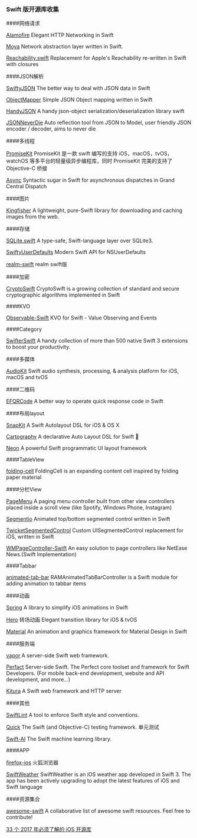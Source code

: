 ### Swift 版开源库收集

####网络请求

[Alamofire](https://github.com/Alamofire/Alamofire.git)	Elegant HTTP Networking in Swift

[Moya](https://github.com/Moya/Moya.git)	Network abstraction layer written in Swift.

[Reachability.swift](https://github.com/ashleymills/Reachability.swift.git) Replacement for Apple's Reachability re-written in Swift with closures

####JSON解析

[SwiftyJSON](https://github.com/SwiftyJSON/SwiftyJSON.git) The better way to deal with JSON data in Swift

[ObjectMapper](https://github.com/Hearst-DD/ObjectMapper.git)	Simple JSON Object mapping written in Swift

[HandyJSON](https://github.com/alibaba/HandyJSON.git) A handy json-object serialization/deserialization library
swift

[JSONNeverDie](https://github.com/johnlui/JSONNeverDie.git) Auto reflection tool from JSON to Model, user friendly JSON encoder / decoder, aims to never die

####多线程

[PromiseKit](https://github.com/mxcl/PromiseKit.git) PromiseKit 是一款 swift 编写的支持 iOS，macOS，tvOS，watchOS 等多平台的轻量级异步编程库，同时 PromiseKit 完美的支持了 Objective-C 桥接

[Async](https://github.com/duemunk/Async.git) Syntactic sugar in Swift for asynchronous dispatches in Grand Central Dispatch

####图片

[Kingfisher](https://github.com/onevcat/Kingfisher.git) A lightweight, pure-Swift library for downloading and caching images from the web.

####存储 

[SQLite.swift](https://github.com/stephencelis/SQLite.swift.git)	A type-safe, Swift-language layer over SQLite3.

[SwiftyUserDefaults](https://github.com/radex/SwiftyUserDefaults.git) Modern Swift API for NSUserDefaults

[realm-swift](https://realm.io/docs/swift/latest/) realm swift版

####加密

[CryptoSwift](https://github.com/krzyzanowskim/CryptoSwift.git) CryptoSwift is a growing collection of standard and secure cryptographic algorithms implemented in Swift

####KVO

[Observable-Swift](https://github.com/slazyk/Observable-Swift.git) KVO for Swift - Value Observing and Events


####Category 

[SwifterSwift](https://github.com/SwifterSwift/SwifterSwift.git) A handy collection of more than 500 native Swift 3 extensions to boost your productivity.

####多媒体

[AudioKit](https://github.com/audiokit/AudioKit.git) Swift audio synthesis, processing, & analysis platform for iOS, macOS and tvOS 

####二维码

[EFQRCode](https://github.com/EyreFree/EFQRCode.git) A better way to operate quick response code in Swift

####布局layout

[SnapKit](https://github.com/SnapKit/SnapKit) A Swift Autolayout DSL for iOS & OS X 

[Cartography](https://github.com/robb/Cartography.git) A declarative Auto Layout DSL for Swift 📱

[Neon](https://github.com/mamaral/Neon.git) A powerful Swift programmatic UI layout framework

####TableView

[folding-cell](https://github.com/Ramotion/folding-cell.git) FoldingCell is an expanding content cell inspired by folding paper material

####分栏View

[PageMenu](https://github.com/PageMenu/PageMenu.git) A paging menu controller built from other view controllers placed inside a scroll view (like Spotify, Windows Phone, Instagram)

[Segmentio](https://github.com/Yalantis/Segmentio.git) Animated top/bottom segmented control written in Swift

[TwicketSegmentedControl](https://github.com/twicketapp/TwicketSegmentedControl.git) Custom UISegmentedControl replacement for iOS, written in Swift

[WMPageController-Swift](https://github.com/wangmchn/WMPageController-Swift.git) An easy solution to page controllers like NetEase News.(Swift Implementation)

####Tabbar

[animated-tab-bar](https://github.com/Ramotion/animated-tab-bar.git) RAMAnimatedTabBarController is a Swift module for adding animation to tabbar items

####动画

[Spring](https://github.com/MengTo/Spring.git) A library to simplify iOS animations in Swift

[Hero](https://github.com/lkzhao/Hero.git) 转场动画 Elegant transition library for iOS & tvOS

[Material](https://github.com/CosmicMind/Material.git) An animation and graphics framework for Material Design in Swift

####服务端

[vapor](https://github.com/vapor/vapor.git) A server-side Swift web framework.

[Perfact](https://github.com/PerfectlySoft/Perfect.git) Server-side Swift. The Perfect core toolset and framework for Swift Developers. (For mobile back-end development, website and API development, and more…) 

[Kitura](https://github.com/IBM-Swift/Kitura.git) A Swift web framework and HTTP server

####其他

[SwiftLint](https://github.com/realm/SwiftLint.git) A tool to enforce Swift style and conventions.

[Quick](https://github.com/Quick/Quick.git) The Swift (and Objective-C) testing framework. 单元测试

[Swift-AI](https://github.com/Swift-AI/Swift-AI.git) The Swift machine learning library.

####APP

[firefox-ios](https://github.com/mozilla-mobile/firefox-ios.git) 火狐浏览器

[SwiftWeather](https://github.com/JakeLin/SwiftWeather.git) SwiftWeather is an iOS weather app developed in Swift 3. The app has been actively upgrading to adopt the latest features of iOS and Swift language

####资源集合

[awesome-swift](https://github.com/matteocrippa/awesome-swift.git) A collaborative list of awesome swift resources. Feel free to contribute!

[33 个 2017 年必须了解的 iOS 开源库](https://www.zhihu.com/question/28816900)
